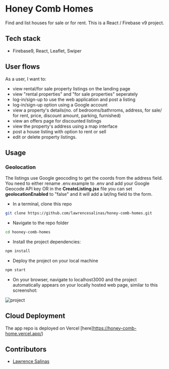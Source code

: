 # Honey Comb Homes

Find and list houses for sale or for rent. This is a React / Firebase v9 project.

## Tech stack

- Firebase9, React, Leaflet, Swiper

## User flows

As a user, I want to:
- view rental/for sale property listings on the landing page
- view "rental properties" and "for sale properties" seperately
- log-in/sign-up  to use the web application and post a listing
- log-in/sign-up option using a Google account
- view a property's details(no. of bedrooms/bathrroms, address, for sale/ for rent, price, discount amount, parking, furnished)
- view an offers page for discounted listings
- view the property's address using a map interface
- post a house listing with option to rent or sell
- edit or delete  property listings.


## Usage

### Geolocation

The listings use Google geocoding to get the coords from the address field. You need to either rename .env.example to .env and add your Google Geocode API key OR in the **CreateListing.jsx** file you can set **geolocationEnabled** to "false" and it will add a lat/lng field to the form.


- In a terminal, clone this repo

```sh
git clone https://github.com/lawrencesalinas/honey-comb-homes.git
```

- Navigate to the repo folder

```sh
cd hooney-comb-homes
```

- Install the project dependencies:

```sh
npm install
```

- Deploy the project on your local machine

```sh
npm start
```

- On your browser, navigate to localhost3000 and the project automatically appears on your locally hosted web page, similar to this screenshot:

<img alt="project" src="project_view.png">


## Cloud Deployment

The app repo is  deployed on Vercel [here]https://honey-comb-home.vercel.app/)

## Contributors

- [Lawrence Salinas](https://github.com/lawrencesalinas)
